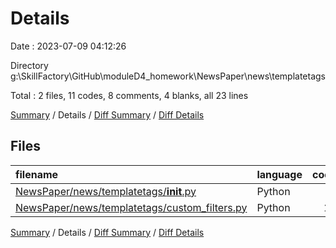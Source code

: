 # Details

Date : 2023-07-09 04:12:26

Directory g:\\SkillFactory\\GitHub\\moduleD4_homework\\NewsPaper\\news\\templatetags

Total : 2 files,  11 codes, 8 comments, 4 blanks, all 23 lines

[Summary](results.md) / Details / [Diff Summary](diff.md) / [Diff Details](diff-details.md)

## Files
| filename | language | code | comment | blank | total |
| :--- | :--- | ---: | ---: | ---: | ---: |
| [NewsPaper/news/templatetags/__init__.py](/NewsPaper/news/templatetags/__init__.py) | Python | 0 | 0 | 1 | 1 |
| [NewsPaper/news/templatetags/custom_filters.py](/NewsPaper/news/templatetags/custom_filters.py) | Python | 11 | 8 | 3 | 22 |

[Summary](results.md) / Details / [Diff Summary](diff.md) / [Diff Details](diff-details.md)
